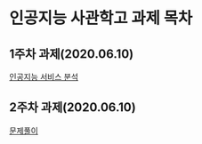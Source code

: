 # 인공지능 사관학고 과제 목차

## 1주차 과제(2020.06.10)
 [인공지능 서비스 분석](https://github.com/From19toLife/AIschool/blob/master/1%EC%A3%BC%EC%B0%A8%EA%B3%BC%EC%A0%9C.ipynb)
## 2주차 과제(2020.06.10)
 [문제풀이](https://github.com/From19toLife/AIschool/blob/master/2%EC%A3%BC%EC%B0%A8%EA%B3%BC%EC%A0%9C.ipynb)
